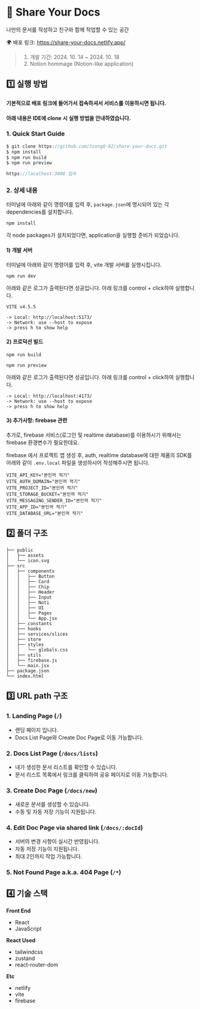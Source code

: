 # 📖 Share Your Docs 

나만의 문서를 작성하고 친구와 함께 작업할 수 있는 공간

🌍 배포 링크: https://share-your-docs.netlify.app/

> 1. 개발 기간: 2024. 10. 14 ~ 2024. 10. 18 <br/>
> 2. Notion hommage (Notion-like application)

## 1️⃣ 실행 방법

#### 기본적으로 배포 링크에 들어가서 접속하셔서 서비스를 이용하시면 됩니다.

#### 아래 내용은 IDE에 clone 시 실행 방법을 안내하였습니다.

### 1. Quick Start Guide

```jsx
$ git clone https://github.com/SsongQ-92/share-your-docs.git
$ npm install
$ npm run build
$ npm run preview

https://localhost:3000 접속
```

### 2. 상세 내용

터미널에 아래와 같이 명령어를 입력 후, `package.json`에 명시되어 있는 각 dependencies를 설치합니다.

```
npm install
```

각 node packages가 설치되었다면, application을 실행할 준비가 되었습니다.

#### 1) 개발 서버

터미널에 아래와 같이 명령어를 입력 후, vite 개발 서버를 실행시킵니다.

```
npm run dev
```

아래와 같은 로그가 출력된다면 성공입니다. 아래 링크를 control + click하여 실행합니다.

```
VITE v4.5.5 

-> Local: http://localhost:5173/
-> Network: use --host to expose
-> press h to show help
```

#### 2) 프로덕션 빌드

```
npm run build
```

```
npm run preview
```

아래와 같은 로그가 출력된다면 성공입니다. 아래 링크를 control + click하여 실행합니다.

```
-> Local: http://localhost:4173/
-> Network: use --host to expose
-> press h to show help
```

#### 3) 추가사항: firebase 관련

추가로, firebase 서비스(로그인 및 realtime database)를 이용하시기 위해서는 firebase 환경변수가 필요한데요. 

firebase 에서 프로젝트 앱 생성 후, auth, realtime database에 대한 제품의 SDK를 아래와 같이 `.env.local` 파일을 생성하시어 작성해주시면 됩니다.

```
VITE_API_KEY="본인꺼 적기"
VITE_AUTH_DOMAIN="본인꺼 적기"
VITE_PROJECT_ID="본인꺼 적기"
VITE_STORAGE_BUCKET="본인꺼 적기"
VITE_MESSAGING_SENDER_ID="본인꺼 적기"
VITE_APP_ID="본인꺼 적기"
VITE_DATABASE_URL="본인꺼 적기"
```

## 2️⃣ 폴더 구조

```
├── public
│   ├── assets
│   └── icon.svg
├── src
│   ├── components
│   │   ├── Button
│   │   ├── Card
│   │   ├── Chip
│   │   ├── Header
│   │   ├── Input
│   │   ├── Noti
│   │   ├── UI
│   │   ├── Pages
│   │   └── App.jsx
│   ├── constants
│   ├── hooks
│   ├── services/slices
│   ├── store
│   ├── styles
│   │   └── globals.css
│   ├── utils
│   ├── firebase.js
│   └── main.jsx
├── package.json
└── index.html
```

## 3️⃣ URL path 구조

### 1. Landing Page (`/`)

- 랜딩 페이지 입니다. 
- Docs List Page와 Create Doc Page로 이동 가능합니다.

### 2. Docs List Page (`/docs/lists`)

- 내가 생성한 문서 리스트를 확인할 수 있습니다.
- 문서 리스트 목록에서 링크를 클릭하여 공유 페이지로 이동 가능합니다.

### 3. Create Doc Page (`/docs/new`)

- 새로운 문서를 생성할 수 있습니다.
- 수동 및 자동 저장 기능이 지원됩니다.

### 4. Edit Doc Page via shared link (`/docs/:docId`)

- 서버의 변경 사항이 실시간 반영됩니다.
- 자동 저장 기능이 지원됩니다.
- 최대 2인까지 작업 가능합니다.

### 5. Not Found Page a.k.a. 404 Page (`/*`)

## 4️⃣ 기술 스택

**Front End**

- React
- JavaScript

**React Used**

- tailwindcss
- zustand
- react-router-dom

**Etc**

- netlify
- vite
- firebase
